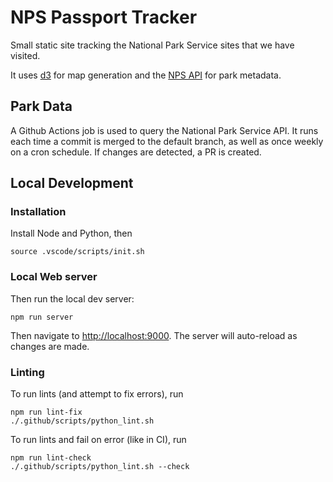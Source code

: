 # NPS Passport Tracker

Small static site tracking the National Park Service sites that we have visited.

It uses [d3](https://d3js.org/) for map generation and the [NPS API](https://www.nps.gov/subjects/developer/api-documentation.htm)
for park metadata.

## Park Data

A Github Actions job is used to query the National Park Service API. It runs
each time a commit is merged to the default branch, as well as once weekly on a
cron schedule. If changes are detected, a PR is created.

## Local Development

### Installation

Install Node and Python, then

```console
source .vscode/scripts/init.sh
```

### Local Web server

Then run the local dev server:

```console
npm run server
```

Then navigate to [http://localhost:9000](http://localhost:9000).
The server will auto-reload as changes are made.

### Linting

To run lints (and attempt to fix errors), run

```console
npm run lint-fix
./.github/scripts/python_lint.sh
```

To run lints and fail on error (like in CI), run

```console
npm run lint-check
./.github/scripts/python_lint.sh --check
```
